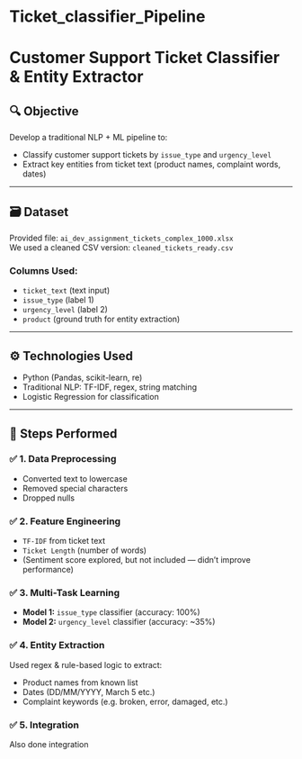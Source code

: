 # Ticket_classifier_Pipeline

# Customer Support Ticket Classifier & Entity Extractor

## 🔍 Objective
Develop a traditional NLP + ML pipeline to:
- Classify customer support tickets by `issue_type` and `urgency_level`
- Extract key entities from ticket text (product names, complaint words, dates)

---

## 🗃️ Dataset
Provided file: `ai_dev_assignment_tickets_complex_1000.xlsx`  
We used a cleaned CSV version: `cleaned_tickets_ready.csv`

### Columns Used:
- `ticket_text` (text input)
- `issue_type` (label 1)
- `urgency_level` (label 2)
- `product` (ground truth for entity extraction)

---

## ⚙️ Technologies Used
- Python (Pandas, scikit-learn, re)
- Traditional NLP: TF-IDF, regex, string matching
- Logistic Regression for classification

---

## 📐 Steps Performed

### ✅ 1. Data Preprocessing
- Converted text to lowercase
- Removed special characters
- Dropped nulls

### ✅ 2. Feature Engineering
- `TF-IDF` from ticket text
- `Ticket Length` (number of words)
- (Sentiment score explored, but not included — didn’t improve performance)

### ✅ 3. Multi-Task Learning
- **Model 1:** `issue_type` classifier (accuracy: 100%)
- **Model 2:** `urgency_level` classifier (accuracy: ~35%)

### ✅ 4. Entity Extraction
Used regex & rule-based logic to extract:
- Product names from known list
- Dates (DD/MM/YYYY, March 5 etc.)
- Complaint keywords (e.g. broken, error, damaged, etc.)

### ✅ 5. Integration
Also done integration 
